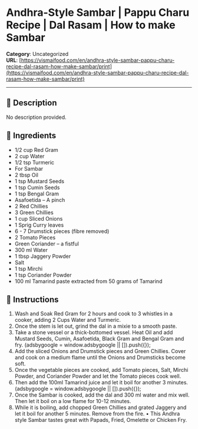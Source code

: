 # Andhra-Style Sambar | Pappu Charu Recipe | Dal Rasam | How to make Sambar

**Category**: Uncategorized  
**URL**: [https://vismaifood.com/en/andhra-style-sambar-pappu-charu-recipe-dal-rasam-how-make-sambar/print](https://vismaifood.com/en/andhra-style-sambar-pappu-charu-recipe-dal-rasam-how-make-sambar/print)  


---

## 📝 Description
No description provided.



## 🧂 Ingredients
- 1/2 cup Red Gram
- 2 cup Water
- 1/2 tsp Turmeric
- For Sambar
- 2 tbsp Oil
- 1 tsp Mustard Seeds
- 1 tsp Cumin Seeds
- 1 tsp Bengal Gram
- Asafoetida – A pinch
- 2 Red Chillies
- 3 Green Chillies
- 1 cup Sliced Onions
- 1 Sprig Curry leaves
- 6 - 7 Drumstick pieces (fibre removed)
- 2 Tomato Pieces
- Green Coriander – a fistful
- 300 ml Water
- 1 tbsp Jaggery Powder
- Salt
- 1 tsp Mirchi
- 1 tsp Coriander Powder
- 100 ml Tamarind paste extracted from 50 grams of Tamarind

## 🍳 Instructions
1. Wash and Soak Red Gram for 2 hours and cook to 3 whistles in a cooker, adding 2 Cups Water and Turmeric.
2. Once the stem is let out, grind the dal in a mixie to a smooth paste.
3. Take a stone vessel or a thick-bottomed vessel. Heat Oil and add Mustard Seeds, Cumin, Asafoetida, Black Gram and Bengal Gram and fry. (adsbygoogle = window.adsbygoogle || []).push({});
4. Add the sliced Onions and Drumstick pieces and Green Chillies. Cover and cook on a medium flame until the Onions and Drumsticks become soft.
5. Once the vegetable pieces are cooked, add Tomato pieces, Salt, Mirchi Powder, and Coriander Powder and let the Tomato pieces cook well.
6. Then add the 100ml Tamarind juice and let it boil for another 3 minutes. (adsbygoogle = window.adsbygoogle || []).push({});
7. Once the Sambar is cooked, add the dal and 300 ml water and mix well. Then let it boil on a low flame for 10-12 minutes.
8. While it is boiling, add chopped Green Chillies and grated Jaggery and let it boil for another 5 minutes. Remove from the fire. • This Andhra style Sambar tastes great with Papads, Fried, Omelette or Chicken Fry.


